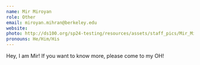 ```yaml
---
name: Mir Miroyan
role: Other
email: miroyan.mihran@berkeley.edu
website:
photo: http://ds100.org/sp24-testing/resources/assets/staff_pics/Mir_Miroyan.jpg
pronouns: He/Him/His
---
```


Hey, I am Mir! If you want to know more, please come to my OH!
